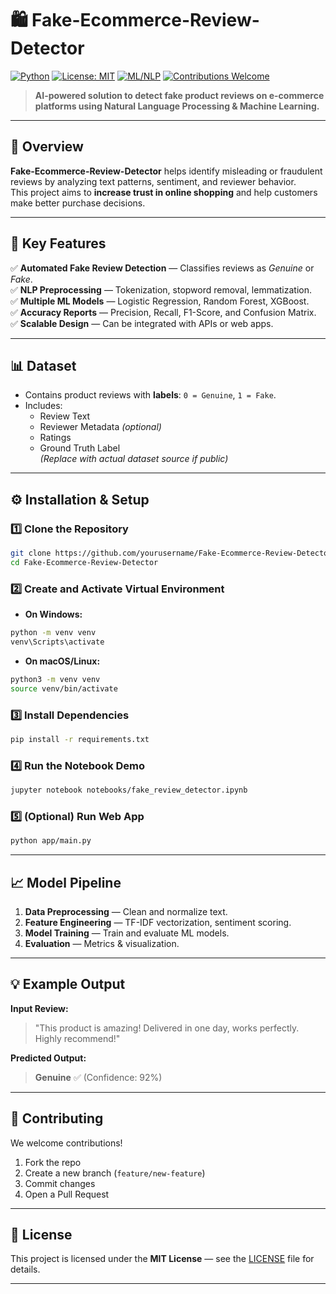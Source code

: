 # 🛍️ Fake-Ecommerce-Review-Detector  

[![Python](https://img.shields.io/badge/Python-3.8%2B-blue)]()
[![License: MIT](https://img.shields.io/badge/License-MIT-green.svg)](LICENSE)
[![ML/NLP](https://img.shields.io/badge/ML-NLP-orange)]()
[![Contributions Welcome](https://img.shields.io/badge/Contributions-Welcome-brightgreen.svg)]()

> **AI-powered solution to detect fake product reviews on e-commerce platforms using Natural Language Processing & Machine Learning.**  

---

## 📌 Overview  
**Fake-Ecommerce-Review-Detector** helps identify misleading or fraudulent reviews by analyzing text patterns, sentiment, and reviewer behavior.  
This project aims to **increase trust in online shopping** and help customers make better purchase decisions.  

---

## 🎯 Key Features  
✅ **Automated Fake Review Detection** — Classifies reviews as *Genuine* or *Fake*.  
✅ **NLP Preprocessing** — Tokenization, stopword removal, lemmatization.  
✅ **Multiple ML Models** — Logistic Regression, Random Forest, XGBoost.  
✅ **Accuracy Reports** — Precision, Recall, F1-Score, and Confusion Matrix.  
✅ **Scalable Design** — Can be integrated with APIs or web apps.  

---

## 📊 Dataset  
- Contains product reviews with **labels**: `0 = Genuine`, `1 = Fake`.  
- Includes:  
  - Review Text  
  - Reviewer Metadata *(optional)*  
  - Ratings  
  - Ground Truth Label  
*(Replace with actual dataset source if public)*  

---

## ⚙️ Installation & Setup  

### 1️⃣ Clone the Repository  
```bash
git clone https://github.com/yourusername/Fake-Ecommerce-Review-Detector.git
cd Fake-Ecommerce-Review-Detector
```

### 2️⃣ Create and Activate Virtual Environment  

- **On Windows:**  
```bash
python -m venv venv
venv\Scripts\activate
```

- **On macOS/Linux:**  
```bash
python3 -m venv venv
source venv/bin/activate
```

### 3️⃣ Install Dependencies  
```bash
pip install -r requirements.txt
```

### 4️⃣ Run the Notebook Demo  
```bash
jupyter notebook notebooks/fake_review_detector.ipynb
```

### 5️⃣ (Optional) Run Web App  
```bash
python app/main.py
```

---

## 📈 Model Pipeline  
1. **Data Preprocessing** — Clean and normalize text.  
2. **Feature Engineering** — TF-IDF vectorization, sentiment scoring.  
3. **Model Training** — Train and evaluate ML models.  
4. **Evaluation** — Metrics & visualization.  

---

## 💡 Example Output  

**Input Review:**  
> "This product is amazing! Delivered in one day, works perfectly. Highly recommend!"  

**Predicted Output:**  
> **Genuine** ✅ (Confidence: 92%)  

---

## 🤝 Contributing  
We welcome contributions!  
1. Fork the repo  
2. Create a new branch (`feature/new-feature`)  
3. Commit changes  
4. Open a Pull Request  

---

## 📜 License  
This project is licensed under the **MIT License** — see the [LICENSE](LICENSE) file for details.  

---
